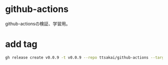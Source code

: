 # github-actions
github-actionsの検証、学習用。

# add tag
```bash
gh release create v0.0.9 -t v0.0.9 --repo ttsakai/github-actions --target main
```
